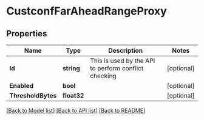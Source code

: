 # CustconfFarAheadRangeProxy

## Properties

Name | Type | Description | Notes
------------ | ------------- | ------------- | -------------
**Id** | **string** | This is used by the API to perform conflict checking | [optional] 
**Enabled** | **bool** |  | [optional] 
**ThresholdBytes** | **float32** |  | [optional] 

[[Back to Model list]](../README.md#documentation-for-models) [[Back to API list]](../README.md#documentation-for-api-endpoints) [[Back to README]](../README.md)


